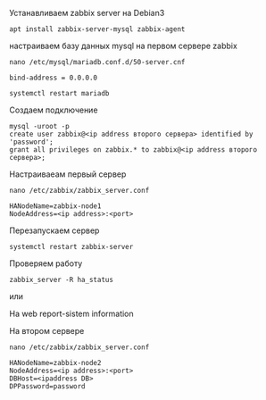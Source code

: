 Устанавливаем zabbix server на Debian3

```
apt install zabbix-server-mysql zabbix-agent
```

настраиваем базу данных mysql на первом сервере zabbix 

```
nano /etc/mysql/mariadb.conf.d/50-server.cnf
```
```
bind-address = 0.0.0.0
```
```
systemctl restart mariadb
```

Создаем подключение

```
mysql -uroot -p
create user zabbix@<ip address второго сервера> identified by 'password';
grant all privileges on zabbix.* to zabbix@<ip address второго сервера>;
```


Настраиваеам первый сервер

```
nano /etc/zabbix/zabbix_server.conf
```
```
HANodeName=zabbix-node1
NodeAddress=<ip address>:<port>
```
Перезапускаем сервер

```
systemctl restart zabbix-server
```

Проверяем работу

```
zabbix_server -R ha_status
```
или

На web report-sistem information

На втором сервере

```
nano /etc/zabbix/zabbix_server.conf
```
```
HANodeName=zabbix-node2
NodeAddress=<ip address>:<port>
DBHost=<ipaddress DB>
DPPassword=password
```
